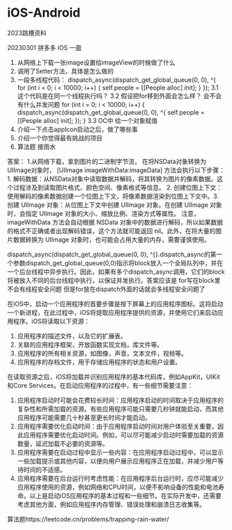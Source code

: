 # iOS-Android
2023跳槽资料

20230301 拼多多 iOS 一面
1. 从网络上下载一张image设置给imageView的时候做了什么
2. 调用了Setter方法，具体是怎么做的
3. 一段多线程代码：
 dispatch_async(dispatch_get_global_queue(0, 0), ^{
            for (int i = 0; i < 10000; i++) {
                self.people = [[People alloc] init];
            }
        });
3.1 这个代码是在同一个线程执行吗？
3.2 假设把for移到外面会怎么样？ 会不会有什么并发问题
 for (int i = 0; i < 10000; i++) {
            dispatch_async(dispatch_get_global_queue(0, 0), ^{
                self.people = [[People alloc] init];
            });
        }
3.3 OC中 给一个对象赋值
4. 介绍一下点击appIcon启动之后，做了哪些事
5. 介绍一个你觉得最有挑战的项目
6. 算法题 接雨水

答案：
1.从网络下载，拿到图片的二进制字节流， 在将NSData对象转换为UIImage对象时， [UIImage imageWithData:imageData]   方法会执行以下步骤：1. 解码数据：从NSData对象中读取数据并解码，将其转换为图片的像素数据。这个过程涉及到读取图片格式、颜色空间、像素格式等信息。
2. 创建位图上下文：使用解码的像素数据创建一个位图上下文，将像素数据渲染到位图上下文中。3. 创建   UIImage   对象：从位图上下文中创建   UIImage   对象。在创建   UIImage   对象时，会指定   UIImage   对象的大小、缩放比例、渲染方式等属性。
注意，  imageWithData   方法会自动根据   NSData   对象中的数据进行解码，所以如果数据的格式不正确或者出现解码错误，这个方法就可能返回 nil。此外，在将大量的图片数据转换为   UIImage   对象时，也可能会占用大量的内存，需要谨慎使用。

dispatch_async(dispatch_get_global_queue(0, 0), ^{}.dispatch_async的第一个参数dispatch_get_global_queue(0,0)指示将block放入一个全局队列中，并在一个后台线程中异步执行。因此，如果有多个dispatch_async调用，它们的block将被放入不同的后台线程中执行，以保证并发执行。答案应该是 for写在block里 不会有线程安全问题 但是for放在dispatch外面的话就会多线程安全问题了

在iOS中，启动一个应用程序的首要步骤是按下屏幕上的应用程序图标。这将启动一个新进程，在此过程中，iOS将提取应用程序提供的资源，并使用它们来启动应用程序。iOS将读取以下资源：

1. 应用程序的描述文件，以及它的扩展表。
2. 关联的应用程序框架，开放函数实现文档，库文件等。
3. 应用程序的所有相关资源，如图像，声音，文本文件，视频等。
4. 应用程序的存档文件，用于存储应用程序的状态和用户设置。 

在读取资源之后，iOS将加载并识别应用程序的基本代码库，例如AppKit，UIKit和Core Services。在启动应用程序的过程中，有一些细节需要注意：
1. 应用程序启动时可能会花费较长时间：应用程序启动的时间取决于应用程序的复杂性和所需加载的资源。有些应用程序可能只需要几秒钟就能启动，而其他应用程序可能需要几十秒甚至更长时间才能启动。
2. 应用程序需要优化启动时间：由于应用程序启动时间对用户体验至关重要，因此应用程序需要优化启动时间。例如，可以尽可能减少启动时需要加载的资源数量，延迟加载不必要的资源等。
3. 应用程序需要在启动过程中显示一些内容：在应用程序启动过程中，可以显示一些加载提示或其他内容，以便向用户展示应用程序正在加载，并减少用户等待时间的不适感。
4. 应用程序需要在后台运行时考虑性能：在应用程序后台运行时，应尽可能减少应用程序使用的资源，例如网络和CPU时间，以便不影响设备的性能和电池寿命。以上是启动iOS应用程序的基本过程和一些细节。在实际开发中，还需要考虑其他方面，例如应用程序内存管理、错误处理和崩溃日志收集等。

算法题https://leetcode.cn/problems/trapping-rain-water/




